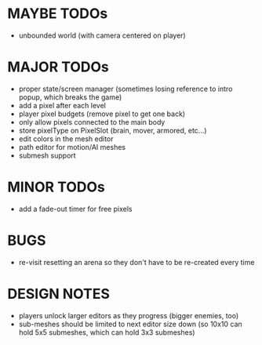 MAYBE TODOs
===============
* unbounded world (with camera centered on player)


MAJOR TODOs
===============
* proper state/screen manager (sometimes losing reference to intro popup, which breaks the game)
* add a pixel after each level
* player pixel budgets (remove pixel to get one back)
* only allow pixels connected to the main body 
* store pixelType on PixelSlot (brain, mover, armored, etc...)
* edit colors in the mesh editor
* path editor for motion/AI meshes
* submesh support


MINOR TODOs
===============
* add a fade-out timer for free pixels

BUGS
===============
* re-visit resetting an arena so they don't have to be re-created every time



DESIGN NOTES
===============
* players unlock larger editors as they progress (bigger enemies, too)
* sub-meshes should be limited to next editor size down (so 10x10 can hold 5x5 submeshes, which can hold 3x3 submeshes)
